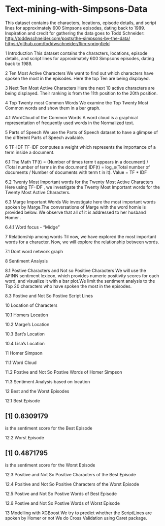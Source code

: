 # Text-mining-with-Simpsons-Data
This dataset contains the characters, locations, episode details, and script lines for approximately 600 Simpsons episodes, dating back to 1989.  Inspiration and credit for gathering the data goes to Todd Schneider:  http://toddwschneider.com/posts/the-simpsons-by-the-data/  https://github.com/toddwschneider/flim-springfield

1 Introduction
This dataset contains the characters, locations, episode details, and script lines for approximately 600 Simpsons episodes, dating back to 1989.

2 Ten Most Active Characters
We want to find out which characters have spoken the most in the episodes. Here the top Ten are being displayed.

3 Next Ten Most Active Characters
Here the next 10 active characters are being displayed. Their ranking is from the 11th position to the 20th position.

4 Top Twenty most Common Words
We examine the Top Twenty Most Common words and show them in a bar graph.

4.1 WordCloud of the Common Words
A word cloud is a graphical representation of frequently used words in the Normalized text.

5 Parts of Speech
We use the Parts of Speech dataset to have a glimpse of the different Parts of Speech available.

6 TF-IDF
TF-IDF computes a weight which represents the importance of a term inside a document.

6.1 The Math
TF(t) = (Number of times term t appears in a document) / (Total number of terms in the document)
IDF(t) = log_e(Total number of documents / Number of documents with term t in it).
Value = TF * IDF

6.2 Twenty Most Important words for the Twenty Most Active Characters
Here using TF-IDF , we investigate the Twenty Most Important words for the Twenty Most Active Characters.

6.3 Marge Important Words
We investigate here the most important words spoken by Marge.The conversations of Marge with the word homie is provided below. We observe that all of it is addressed to her husband Homer .

6.4.1 Word focus - “Midge”

7 Relationship among words
Til now, we have explored the most important words for a character. Now, we will explore the relationship between words.

7.1 Dont word network graph

8 Sentiment Analysis

8.1 Postive Characters and Not so Positive Characters
We will use the AFINN sentiment lexicon, which provides numeric positivity scores for each word, and visualize it with a bar plot.We limit the sentiment analysis to the Top 20 characters who have spoken the most in the episodes.

8.3 Postive and Not So Postive Script Lines

10 Location of Characters

10.1 Homers Location

10.2 Marge’s Location

10.3 Bart’s Location

10.4 Lisa’s Location

11 Homer Simpson

11.1 Word Cloud

11.2 Postive and Not So Postive Words of Homer Simpson

11.3 Sentiment Analysis based on location

12 Best and the Worst Episodes

12.1 Best Episode
## [1] 0.8309179
is the sentiment score for the Best Episode

12.2 Worst Episode
## [1] 0.4871795
is the sentiment score for the Worst Episode

12.3 Positive and Not So Positive Characters of the Best Episode


12.4 Positive and Not So Positive Characters of the Worst Episode


12.5 Postive and Not So Postive Words of Best Episode

12.6 Postive and Not So Postive Words of Worst Episode

13 Modelling with XGBoost
We try to predict whether the ScriptLines are spoken by Homer or not
We do Cross Validation using Caret package.
